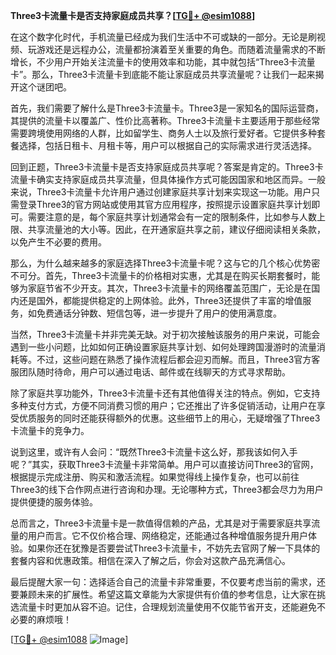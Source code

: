 **Three3卡流量卡是否支持家庭成员共享？[[TG💪+ @esim1088](https://t.me/s/esim1088)]**

在这个数字化时代，手机流量已经成为我们生活中不可或缺的一部分。无论是刷视频、玩游戏还是远程办公，流量都扮演着至关重要的角色。而随着流量需求的不断增长，不少用户开始关注流量卡的使用效率和功能，其中就包括“Three3卡流量卡”。那么，Three3卡流量卡到底能不能让家庭成员共享流量呢？让我们一起来揭开这个谜团吧。

首先，我们需要了解什么是Three3卡流量卡。Three3是一家知名的国际运营商，其提供的流量卡以覆盖广、性价比高著称。Three3卡流量卡主要适用于那些经常需要跨境使用网络的人群，比如留学生、商务人士以及旅行爱好者。它提供多种套餐选择，包括日租卡、月租卡等，用户可以根据自己的实际需求进行灵活选择。

回到正题，Three3卡流量卡是否支持家庭成员共享呢？答案是肯定的。Three3卡流量卡确实支持家庭成员共享流量，但具体操作方式可能因国家和地区而异。一般来说，Three3卡流量卡允许用户通过创建家庭共享计划来实现这一功能。用户只需登录Three3的官方网站或使用其官方应用程序，按照提示设置家庭共享计划即可。需要注意的是，每个家庭共享计划通常会有一定的限制条件，比如参与人数上限、共享流量池的大小等。因此，在开通家庭共享之前，建议仔细阅读相关条款，以免产生不必要的费用。

那么，为什么越来越多的家庭选择Three3卡流量卡呢？这与它的几个核心优势密不可分。首先，Three3卡流量卡的价格相对实惠，尤其是在购买长期套餐时，能够为家庭节省不少开支。其次，Three3卡流量卡的网络覆盖范围广，无论是在国内还是国外，都能提供稳定的上网体验。此外，Three3还提供了丰富的增值服务，如免费通话分钟数、短信包等，进一步提升了用户的使用满意度。

当然，Three3卡流量卡并非完美无缺。对于初次接触该服务的用户来说，可能会遇到一些小问题，比如如何正确设置家庭共享计划、如何处理跨国漫游时的流量消耗等。不过，这些问题在熟悉了操作流程后都会迎刃而解。而且，Three3官方客服团队随时待命，用户可以通过电话、邮件或在线聊天的方式寻求帮助。

除了家庭共享功能外，Three3卡流量卡还有其他值得关注的特点。例如，它支持多种支付方式，方便不同消费习惯的用户；它还推出了许多促销活动，让用户在享受优质服务的同时还能获得额外的优惠。这些细节上的用心，无疑增强了Three3卡流量卡的竞争力。

说到这里，或许有人会问：“既然Three3卡流量卡这么好，那我该如何入手呢？”其实，获取Three3卡流量卡非常简单。用户可以直接访问Three3的官网，根据提示完成注册、购买和激活流程。如果觉得线上操作复杂，也可以前往Three3的线下合作网点进行咨询和办理。无论哪种方式，Three3都会尽力为用户提供便捷的服务体验。

总而言之，Three3卡流量卡是一款值得信赖的产品，尤其是对于需要家庭共享流量的用户而言。它不仅价格合理、网络稳定，还能通过各种增值服务提升用户体验。如果你还在犹豫是否要尝试Three3卡流量卡，不妨先去官网了解一下具体的套餐内容和优惠政策。相信在深入了解之后，你会对这款产品充满信心。

最后提醒大家一句：选择适合自己的流量卡非常重要，不仅要考虑当前的需求，还要兼顾未来的扩展性。希望这篇文章能为大家提供有价值的参考信息，让大家在挑选流量卡时更加从容不迫。记住，合理规划流量使用不仅能节省开支，还能避免不必要的麻烦哦！

[[TG💪+ @esim1088](https://t.me/s/esim1088) ![Image](https://i.postimg.cc/4NQfJmqS/Snipaste-2025-05-13-00-14-12.png)]